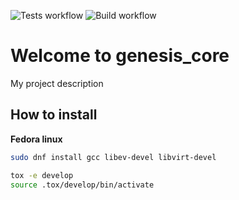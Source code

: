 ![Tests workflow](https://github.com/infraguys/genesis_core/actions/workflows/tests.yml/badge.svg)
![Build workflow](https://github.com/infraguys/genesis_core/actions/workflows/build.yml/badge.svg)

# Welcome to genesis_core

My project description

## How to install 

**Fedora linux**

```bash
sudo dnf install gcc libev-devel libvirt-devel

tox -e develop
source .tox/develop/bin/activate
```
